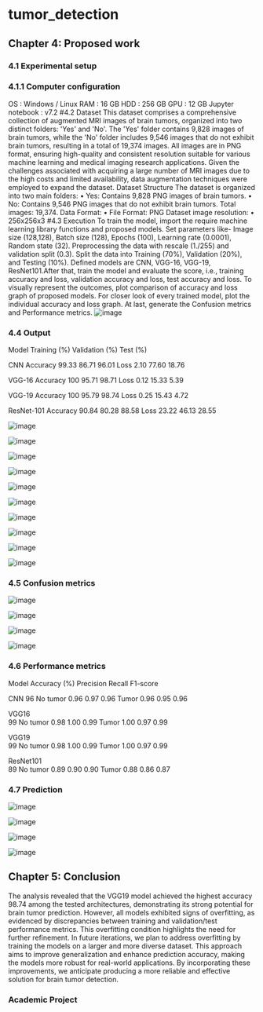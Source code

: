 # tumor_detection


## Chapter 4: Proposed work
### 4.1 Experimental setup
### 4.1.1 Computer configuration
OS			: Windows / Linux
RAM			: 16 GB
HDD			: 256 GB
GPU			: 12 GB
Jupyter notebook	: v7.2
#4.2 Dataset
This dataset comprises a comprehensive collection of augmented MRI images of brain tumors, organized into two distinct folders: 'Yes' and 'No'. The 'Yes' folder contains 9,828 images of brain tumors, while the 'No' folder includes 9,546 images that do not exhibit brain tumors, resulting in a total of 19,374 images. All images are in PNG format, ensuring high-quality and consistent resolution suitable for various machine learning and medical imaging research applications.
Given the challenges associated with acquiring a large number of MRI images due to the high costs and limited availability, data augmentation techniques were employed to expand the dataset.
Dataset Structure
The dataset is organized into two main folders:
•	Yes: Contains 9,828 PNG images of brain tumors.
•	No: Contains 9,546 PNG images that do not exhibit brain tumors.
Total images: 19,374.
Data Format:
•	File Format: PNG
Dataset image resolution:
•	256x256x3
#4.3 Execution
To train the model, import the require machine learning library functions and proposed models. Set parameters like- Image size (128,128), Batch size (128), Epochs (100), Learning rate (0.0001), Random state (32). Preprocessing the data with rescale (1./255) and validation split (0.3). Split the data into Training (70%), Validation (20%), and Testing (10%). Defined models are CNN, VGG-16, VGG-19, ResNet101.After that, train the model and evaluate the score, i.e., training accuracy and loss, validation accuracy and loss, test accuracy and loss. To visually represent the outcomes, plot comparison of accuracy and loss graph of proposed models. For closer look of every trained model, plot the individual accuracy and loss graph. At last, generate the Confusion metrics and Performance metrics.
![image](https://github.com/user-attachments/assets/efa4e254-029a-4a30-a25c-698d42b592ce)

### 4.4 Output
Model		Training (%)	Validation (%)	Test (%)

CNN	Accuracy	99.33	86.71	96.01
	Loss	2.10	77.60	18.76

VGG-16	Accuracy	100	95.71	98.71
	Loss	0.12	15.33	5.39

VGG-19	Accuracy	100	95.79	98.74
	Loss	0.25	15.43	4.72

ResNet-101	Accuracy	90.84	80.28	88.58
	Loss	23.22	46.13	28.55


![image](https://github.com/user-attachments/assets/1cc5adbc-7abd-4cb4-8042-953fee5757fb)

![image](https://github.com/user-attachments/assets/d5fd3ae2-792e-4a80-9b2c-cc587698b819)

![image](https://github.com/user-attachments/assets/1a70b074-8f0d-4638-a998-b2d3c291ba1c)

![image](https://github.com/user-attachments/assets/18385168-a01e-458a-8aa5-6e58da641e2d)

![image](https://github.com/user-attachments/assets/ff074375-ceac-4223-b314-0606cdadf4cc)

![image](https://github.com/user-attachments/assets/fb688bb1-92fa-4f5b-854d-b45f3cb8cfaf)

![image](https://github.com/user-attachments/assets/82673696-c9ad-4661-bd12-a9cd91234775)

![image](https://github.com/user-attachments/assets/75882712-d802-462b-a7f5-21923a9028a2)

![image](https://github.com/user-attachments/assets/085fc489-1f1c-4909-b9cc-630de85de0a5)

![image](https://github.com/user-attachments/assets/3e2192fd-fd37-4792-8030-c62b499bc8c6)


### 4.5 Confusion metrics
![image](https://github.com/user-attachments/assets/782f3a05-01e0-44a1-a90e-3ee145303eac)

![image](https://github.com/user-attachments/assets/7f6d07df-d3d9-44dc-bf3b-4ec33fb59f35)

![image](https://github.com/user-attachments/assets/edbf7583-5c64-4f84-a778-623e6697cc4a)

![image](https://github.com/user-attachments/assets/f43d216b-f076-4509-90d5-e737722cdcfd)


### 4.6 Performance metrics
Model	Accuracy (%)		Precision	Recall	F1-score

CNN	
96	No tumor	0.96	0.97	0.96
		Tumor	0.96	0.95	0.96

VGG16	
99	No tumor	0.98	1.00	0.99
		Tumor	1.00	0.97	0.99

VGG19	
99	No tumor	0.98	1.00	0.99
		Tumor	1.00	0.97	0.99

ResNet101	
89	No tumor	0.89	0.90	0.90
		Tumor	0.88	0.86	0.87

### 4.7 Prediction
![image](https://github.com/user-attachments/assets/454d746c-5a91-42c2-9199-982265bd6db5)

![image](https://github.com/user-attachments/assets/73e8283f-c5b2-4e27-b8a8-ae494ed16b9d)

![image](https://github.com/user-attachments/assets/33bfe193-0d85-4989-80ae-0337996b69fc)

![image](https://github.com/user-attachments/assets/987b478f-0306-447c-9f2a-67453f79dbb9)

## Chapter 5: Conclusion
The analysis revealed that the VGG19 model achieved the highest accuracy 98.74 among the tested architectures, demonstrating its strong potential for brain tumor prediction. However, all models exhibited signs of overfitting, as evidenced by discrepancies between training and validation/test performance metrics. This overfitting condition highlights the need for further refinement.
In future iterations, we plan to address overfitting by training the models on a larger and more diverse dataset. This approach aims to improve generalization and enhance prediction accuracy, making the models more robust for real-world applications. By incorporating these improvements, we anticipate producing a more reliable and effective solution for brain tumor detection.


###	Academic Project
